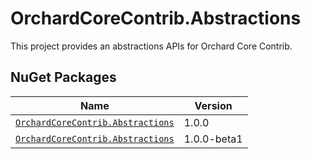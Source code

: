 # OrchardCoreContrib.Abstractions

This project provides an abstractions APIs for Orchard Core Contrib.

## NuGet Packages

| Name | Version |
| --- | --- |
| [`OrchardCoreContrib.Abstractions`](https://www.nuget.org/packages/OrchardCoreContrib.Abstractions/1.0.0) | 1.0.0 |
| [`OrchardCoreContrib.Abstractions`](https://www.nuget.org/packages/OrchardCoreContrib.Abstractions/1.0.0-beta1) | 1.0.0-beta1 |

